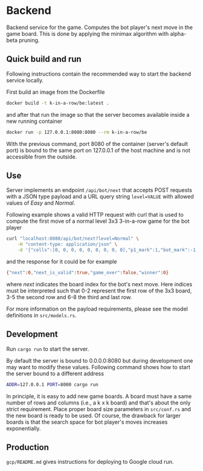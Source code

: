 # Backend

Backend service for the game. Computes the bot player's next move in the game board. This is done by applying the minimax algorithm with alpha-beta pruning.

## Quick build and run ##

Following instructions contain the recommended way to start the backend service locally.

First build an image from the Dockerfile

```bash
docker build -t k-in-a-row/be:latest .
```

and after that run the image so that the server becomes available inside a new running container

```bash
docker run -p 127.0.0.1:8080:8080 --rm k-in-a-row/be
```

With the previous command, port 8080 of the container (server's default port) is bound to the same port on 127.0.0.1 of the host machine and is not accessible from the outside.

## Use ##

Server implements an endpoint `/api/bot/next` that accepts POST requests with a JSON type payload and a URL query string `level=VALUE` with allowed values of *Easy* and *Normal*.

Following example shows a valid HTTP request with curl that is used to compute the first move of a normal level 3x3 3-in-a-row game for the bot player

```bash
curl "localhost:8080/api/bot/next?level=Normal" \
    -H "content-type: application/json" \
    -d '{"cells":[0, 0, 0, 0, 0, 0, 0, 0, 0],"p1_mark":1,"bot_mark":-1,"empty_mark":0}'
```

and the response for it could be for example

```bash
{"next":0,"next_is_valid":true,"game_over":false,"winner":0}
```

where *next* indicates the board index for the bot's next move. Here indices must be interpreted such that 0-2 represent the first row of the 3x3 board, 3-5 the second row and 6-8 the third and last row.

For more information on the payload requirements, please see the model definitions in `src/models.rs`.

## Development ##

Run `cargo run` to start the server.

By default the server is bound to 0.0.0.0:8080 but during development one may want to modify these values. Following command shows how to start the server bound to a different address

```bash
ADDR=127.0.0.1 PORT=8000 cargo run
```

In principle, it is easy to add new game boards. A board must have a same number of rows and columns (i.e., a k x k board) and that's about the only strict requirement. Place proper board size parameters in `src/conf.rs` and the new board is ready to be used. Of course, the drawback for larger boards is that the search space for bot player's moves increases exponentially.

## Production ##

`gcp/README.md` gives instructions for deploying to Google cloud run.
